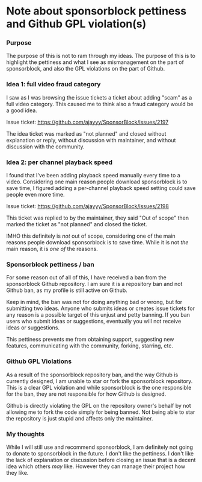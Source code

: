 # Note about sponsorblock pettiness and Github GPL violation(s)

### Purpose
The purpose of this is not to ram through my ideas. The purpose of this is to highlight the pettiness and what I see as mismanagement on the part of sponsorblock, and also the GPL violations on the part of Github.

### Idea 1: full video fraud category
I saw as I was browsing the issue tickets a ticket about adding "scam" as a full video category. This caused me to think also a fraud category would be a good idea.

Issue ticket: https://github.com/ajayyy/SponsorBlock/issues/2197

The idea ticket was marked as "not planned" and closed without explanation or reply, without discussion with maintainer, and without discussion with the community.

### Idea 2: per channel playback speed
I found that I've been adding playback speed manually every time to a video. Considering one main reason people download sponsorblock is to save time, I figured adding a per-channel playback speed setting could save people even more time.

Issue ticket: https://github.com/ajayyy/SponsorBlock/issues/2198

This ticket was replied to by the maintainer, they said "Out of scope" then marked the ticket as "not planned" and closed the ticket.

IMHO this definitely is _not_ out of scope, considering one of the main reasons people download sponsorblock is to save time. While it is not _the_ main reason, it is _one of_ the reasons.

### Sponsorblock pettiness / ban
For some reason out of all of this, I have received a ban from the sponsorblock Github repository. I am sure it is a repository ban and not Github ban, as my profile is still active on Github.

Keep in mind, the ban was not for doing anything bad or wrong, but for submitting two ideas. Anyone who submits ideas or creates issue tickets for any reason is a possible target of this unjust and petty banning. If you ban users who submit ideas or suggestions, eventually you will not receive ideas or suggestions.

This pettiness prevents me from obtaining support, suggesting new features, communicating with the community, forking, starring, etc.

### Github GPL Violations
As a result of the sponsorblock repository ban, and the way Github is currently designed, I am unable to star or fork the sponsorblock repository. This is a clear GPL violation and while sponsorblock is the one responsible for the ban, they are not responsible for how Github is designed.

Github is directly violating the GPL on the repository owner's behalf by not allowing me to fork the code simply for being banned. Not being able to star the repository is just stupid and affects only the maintainer.

### My thoughts
While I will still use and recommend sponsorblock, I am definitely not going to donate to sponsorblock in the future. I don't like the pettiness. I don't like the lack of explanation or discussion before closing an issue that is a decent idea which others _may_ like. However they can manage their project how they like.

